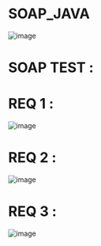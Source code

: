 # SOAP_JAVA
![image](https://user-images.githubusercontent.com/63864463/197490459-016f35aa-9f24-4aed-8953-3169f3607076.png)
# SOAP TEST :
# REQ 1 :
![image](https://user-images.githubusercontent.com/63864463/197490955-4ddc6053-b56a-4277-9484-1490ea19d369.png)
# REQ 2 :
![image](https://user-images.githubusercontent.com/63864463/197491035-3857ec4e-39eb-4f45-9037-4c9ebfee33b7.png)
# REQ 3 :
![image](https://user-images.githubusercontent.com/63864463/197491208-95079eda-6090-402c-ad6f-351aa0fd0b0f.png)
